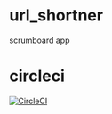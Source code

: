 # url_shortner
scrumboard app

# circleci
[![CircleCI](https://circleci.com/gh/delitamakanda/kanban-project/tree/master.svg?style=svg)](https://circleci.com/gh/delitamakanda/kanban-project/tree/master)

